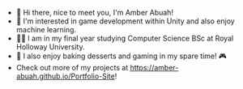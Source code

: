 - 👋 Hi there, nice to meet you, I'm Amber Abuah!
- 👀 I'm interested in game development within Unity and also enjoy machine learning.
- 👩‍🎓 I am in my final year studying Computer Science BSc at Royal Holloway University.
- 🍰 I also enjoy baking desserts and gaming in my spare time! 🎮
- Check out more of my projects at https://amber-abuah.github.io/Portfolio-Site!

<!---
Amber-Abuah/Amber-Abuah is a ✨ special ✨ repository because its `README.md` (this file) appears on your GitHub profile.
You can click the Preview link to take a look at your changes.
--->
